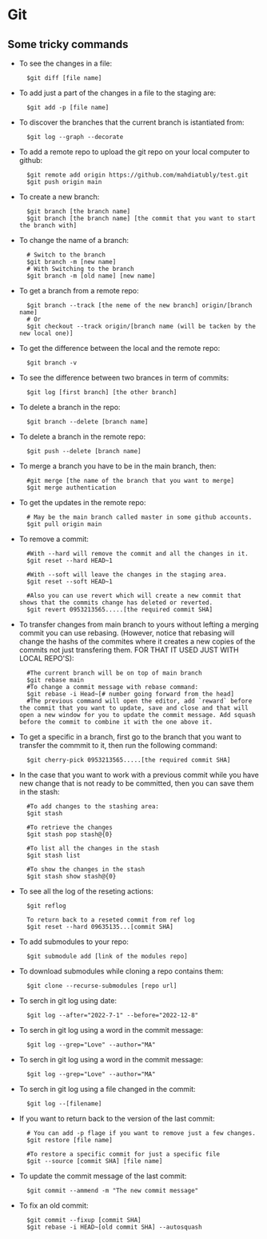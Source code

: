 # Git

## Some tricky commands

- To see the changes in a file:

        $git diff [file name]

- To add just a part of the changes in a file to the staging are:

        $git add -p [file name]

- To discover the branches that the current branch is istantiated from:

        $git log --graph --decorate

- To add a remote repo to upload the git repo on your local computer to github:

        $git remote add origin https://github.com/mahdiatubly/test.git
        $git push origin main

- To create a new branch:

        $git branch [the branch name]
        $git branch [the branch name] [the commit that you want to start the branch with]

- To change the name of a branch:

        # Switch to the branch
        $git branch -m [new name]
        # With Switching to the branch
        $git branch -m [old name] [new name]

- To get a branch from a remote repo:

        $git branch --track [the neme of the new branch] origin/[branch name]
        # Or
        $git checkout --track origin/[branch name (will be tacken by the new local one)]

- To get the difference between the local and the remote repo:

        $git branch -v

- To see the difference between two brances in term of commits:

        $git log [first branch] [the other branch]

- To delete a branch in the repo:

        $git branch --delete [branch name]

- To delete a branch in the remote repo:

        $git push --delete [branch name]

- To merge a branch you have to be in the main branch, then:

        #git merge [the name of the branch that you want to merge]
        $git merge authentication

- To get the updates in the remote repo:

        # May be the main branch called master in some github accounts.
        $git pull origin main

- To remove a commit:

        #With --hard will remove the commit and all the changes in it.
        $git reset --hard HEAD~1

        #With --soft will leave the changes in the staging area.
        $git reset --soft HEAD~1

        #Also you can use revert which will create a new commit that shows that the commits change has deleted or reverted.
        $git revert 0953213565.....[the required commit SHA]

- To transfer changes from main branch to yours without lefting a merging commit you can use rebasing. (However, notice that rebasing will change the hashs of the commites where it creates a new copies of the commits not just transfering them. FOR THAT IT USED JUST WITH LOCAL REPO'S):

        #The current branch will be on top of main branch
        $git rebase main
        #To change a commit message with rebase command:
        $git rebase -i Head~[# number going forward from the head]
        #The previous command will open the editor, add `reward` before the commit that you want to update, save and close and that will open a new window for you to update the commit message. Add squash before the commit to combine it with the one above it.

- To get a specific in a branch, first go to the branch that you want to transfer the commmit to it, then run the following command:

        $git cherry-pick 0953213565.....[the required commit SHA]

- In the case that you want to work with a previous commit while you have new change that is not ready to be committed, then you can save them in the stash:

        #To add changes to the stashing area:
        $git stash

        #To retrieve the changes
        $git stash pop stash@{0}

        #To list all the changes in the stash
        $git stash list

        #To show the changes in the stash
        $git stash show stash@{0}

- To see all the log of the reseting actions:

        $git reflog

        To return back to a reseted commit from ref log
        $git reset --hard 09635135...[commit SHA]

- To add submodules to your repo:

        $git submodule add [link of the modules repo]

- To download submodules while cloning a repo contains them:

        $git clone --recurse-submodules [repo url]

- To serch in git log using date:

        $git log --after="2022-7-1" --before="2022-12-8"

- To serch in git log using a word in the commit message:

        $git log --grep="Love" --author="MA"

- To serch in git log using a word in the commit message:

        $git log --grep="Love" --author="MA"

- To serch in git log using a file changed in the commit:

        $git log --[filename]

- If you want to return back to the version of the last commit:

        # You can add -p flage if you want to remove just a few changes.
        $git restore [file name]

        #To restore a specific commit for just a specific file
        $git --source [commit SHA] [file name]

- To update the commit message of the last commit:

        $git commit --ammend -m "The new commit message"

- To fix an old commit:

        $git commit --fixup [commit SHA]
        $git rebase -i HEAD~[old commit SHA] --autosquash
